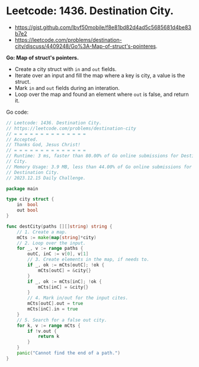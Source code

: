 # Leetcode: 1436. Destination City.

- https://gist.github.com/lbvf50mobile/f8e81bd82d4ad5c5685681d4be83b7e2
- https://leetcode.com/problems/destination-city/discuss/4409248/Go%3A-Map-of-struct's-pointeres.

**Go: Map of struct's pointers.**

- Create a city struct with `in` and `out` fields.
- Iterate over an input and fill the map where a key is city, a value is the
  struct.
- Mark `in` and `out` fields during an interation.
- Loop over the map and found an element where `out` is false, and return it.

Go code:
```Go
// Leetcode: 1436. Destination City.
// https://leetcode.com/problems/destination-city
// = = = = = = = = = = = = = =
// Accepted.
// Thanks God, Jesus Christ!
// = = = = = = = = = = = = = =
// Runtime: 3 ms, faster than 80.00% of Go online submissions for Destination
// City.
// Memory Usage: 3.9 MB, less than 44.00% of Go online submissions for
// Destination City.
// 2023.12.15 Daily Challenge.

package main

type city struct {
	in  bool
	out bool
}

func destCity(paths [][]string) string {
	// 1. Create a map.
	mCts := make(map[string]*city)
	// 2. Loop over the input.
	for _, v := range paths {
		outC, inC := v[0], v[1]
		// 3. Create elements in the map, if needs to.
		if _, ok := mCts[outC]; !ok {
			mCts[outC] = &city{}
		}
		if _, ok := mCts[inC]; !ok {
			mCts[inC] = &city{}
		}
		// 4. Mark in/out for the input cites.
		mCts[outC].out = true
		mCts[inC].in = true
	}
	// 5. Search for a false out city.
	for k, v := range mCts {
		if !v.out {
			return k
		}
	}
	panic("Cannot find the end of a path.")
}
```
